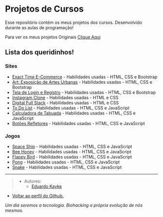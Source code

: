 # Projetos de Cursos
Esse repositório contém os meus projetos dos cursos. Desenvolvido durante as aulas de programação!

Para ver os meus projetos Originais [Clique Aqui](https://github.com/EduardoKayke/Projetos_Originais/blob/main/README.md)


## Lista dos queridinhos! 

### Sites

- [Exact Time E-Commerce](https://github.com/EduardoKayke/Exact_Time_E-Commerce) - Habilidades usadas - HTML, CSS e Bootstrap
- [Art: Exposição de Artes Urbanas](https://github.com/EduardoKayke/Art_Exposicao_de_Artes_Urbanas) - Habilidades usadas - HTML, CSS e Bootstrap
- [Tela de Login e Registro](https://github.com/EduardoKayke/Tela_de_Login_e_Registro) - Habilidades usadas - HTML, CSS e Bootstrap
- [Instagram Clone](https://github.com/EduardoKayke/Instagram_Clone) - Habilidades usadas - HTML e CSS
- [Digital Full Stack](https://github.com/EduardoKayke/Digital_Full_Stack) - Habilidades usadas - HTML e CSS
- [To Do List](https://github.com/EduardoKayke/Lista_de_Tarefa) - Habilidades usadas - HTML, CSS e JavaScript
- [Calculadora de Tabuada](https://github.com/EduardoKayke/Calculadora_de_Tabuada) - Habilidades usadas - HTML, CSS e JavaScript
- [Botões Refletores](https://github.com/EduardoKayke/Botoes_Refletores) - Habilidades usadas - HTML, CSS e JavaScript


### Jogos

- [Space Ship](https://github.com/EduardoKayke/Space_Ship_Game) - Habilidades usadas - HTML, CSS e JavaScript
- [Bee Honey](https://github.com/EduardoKayke/Bee_Honey_Game) - Habilidades usadas - HTML, CSS e JavaScript
- [Flappy Bird](https://github.com/EduardoKayke/Flappy_Bird_Game) - Habilidades usadas - HTML, CSS e JavaScript
- [Pong](https://github.com/EduardoKayke/Pong_Game) - Habilidades usadas - HTML, CSS e JavaScript
- [Snake](https://github.com/EduardoKayke/Snake_Game) - Habilidades usadas - HTML, CSS e JavaScript

---

> - Autores: 
>   - [Eduardo Kayke](https://github.com/EduardoKayke "Perfil do Eduardo")

- [Voltar ao perfil do Github.](https://github.com/EduardoKayke "Perfil do Eduardo") 

_Um dia seremos a tecnologia. Biohacking a própria evolução de nós mesmos._
